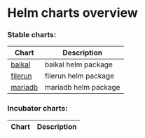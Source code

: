 # Helm charts overview
### Stable charts:
| Chart | Description |
| ----- | ----------- |
| [baikal](stable/baikal) | baikal helm package |
| [filerun](stable/filerun) | filerun helm package |
| [mariadb](stable/mariadb) | mariadb helm package |
### Incubator charts:
| Chart | Description |
| ----- | ----------- |
